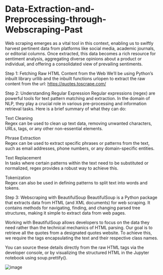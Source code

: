 # Data-Extraction-and-Preprocessing-through-Webscraping-Past

Web scraping emerges as a vital tool in this context, enabling us to swiftly harvest pertinent data from platforms like social media, academic journals, or editorial columns. Once extracted, this data becomes a rich resource for sentiment analysis, aggregating diverse opinions about a product or individual, and offering a consolidated view of prevailing sentiments.

Step 1: Fetching Raw HTML Content from the Web
We’ll be using Python’s inbuilt library urllib and the inbuilt functions urlopen to extract the raw content from the url: https://quotes.toscrape.com/

Step 2:
Understanding Regular Expression
Regular expressions (regex) are powerful tools for text pattern matching and extraction. In the domain of NLP, they play a crucial role in various pre-processing and information retrieval tasks. Here is a brief summary of what they can do:

Text Cleaning  
Regex can be used to clean up text data, removing unwanted characters, URLs, tags, or any other non-essential elements.

Phrase Extraction  
Regex can be used to extract specific phrases or patterns from the text, such as email addresses, phone numbers, or any domain-specific entities.

Text Replacement  
In tasks where certain patterns within the text need to be substituted or normalized, regex provides a robust way to achieve this.

Tokenization  
Regex can also be used in defining patterns to split text into words and tokens.

Step 3:
Webscraping with BeautifulSoup
BeautifulSoup is a Python package that extracts data from HTML (and XML documents) for web scraping. It contains methods for navigating, finding, and changing parsed tree structures, making it simple to extract data from web pages.

Working with BeautifulSoup allows developers to focus on the data they need rather than the technical mechanics of HTML parsing.
Our goal is to retrieve all the quotes from a designated quotes website. To achieve this, we require the tags encapsulating the text and their respective class names.

You can source these details directly from the raw HTML tags via the developer console, or by visualizing the structured HTML in the Jupyter notebook using soup.prettify().


![image](https://github.com/RiyaMindhe/Data-Extraction-and-Preprocessing-through-Webscraping/assets/84629433/91cf2dfd-e09a-4f83-8d6f-2039e6cf7f1d)

